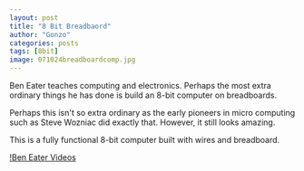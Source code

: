 ```yaml
---
layout: post
title: "8 Bit Breadbaord"
author: "Gonzo"
categories: posts
tags: [8bit]
image: 071024breadboardcomp.jpg
---
```


Ben Eater teaches computing and electronics. Perhaps the most extra ordinary things he has done is build an 8-bit computer on breadboards.

Perhaps this isn't so extra ordinary as the early pioneers in micro computing such as Steve Wozniac did exactly that. However, it still looks amazing.

This is a fully functional 8-bit computer built with wires and breadboard.

[!Ben Eater Videos](https://www.youtube.com/watch?v=HyznrdDSSGM&list=PLowKtXNTBypGqImE405J2565dvjafglHU)

